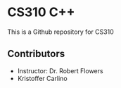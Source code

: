 # CS310 C++
This is a Github repository for CS310 
## Contributors 
- Instructor: Dr. Robert Flowers
- Kristoffer Carlino

